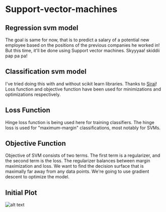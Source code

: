 # Support-vector-machines

## Regression svm model
The goal is same for now, that is to predict a salary of a potential new employee based on the positions of the previous companies he worked in! But this time, it'll be done using Support vector machines. Skyyyaa! skiddii pap pa pa!

## Classification svm model
I've tried doing this with and without scikit learn libraries. Thanks to [Siraj](https://goo.gl/eBdtk1)!
Loss function and objective function have been used for minimizations and optimizations respectively.

## Loss Function
Hinge loss function is being used here for training classifiers. The hinge loss is used for "maximum-margin" classifications, most notably for SVMs.

## Objective Function
Objective of SVM consists of two terms. The first term is a regularizer, and the second term is the loss. The regularizer balances between margin maximization and loss. We want to find the decision surface that is maximally far away from any data points. We're going to use gradient descent to optimize the model.

## Initial Plot
![alt text](https://imgur.com/a/Zbktg)

